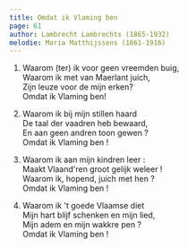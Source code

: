 ```yaml
---
title: Omdat ik Vlaming ben
page: 61
author: Lambrecht Lambrechts (1865-1932)
melodie: Maria Matthijssens (1861-1916)
---  
```


1. Waarom (ter) ik voor geen vreemden buig,  
Waarom ik met van Maerlant juich,  
Zijn leuze voor de mijn erken?  
Omdat ik Vlaming ben!  


2. Waarom ik bij mijn stillen haard  
De taal der vaadren heb bewaard,  
En aan geen andren toon gewen ?  
Omdat ik Vlaming ben !  


3. Waarom ik aan mijn kindren leer :  
Maakt Vlaand'ren groot gelijk weleer !  
Waarom ik, hopend, juich met hen ?  
Omdat ik Vlaming ben !  


4. Waarom ik 't goede Vlaamse diet  
Mijn hart blijf schenken en mijn lied,  
Mijn adem en mijn wakkre pen ?  
Omdat ik Vlaming ben !  